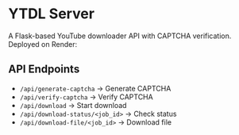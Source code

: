# YTDL Server

A Flask-based YouTube downloader API with CAPTCHA verification.
Deployed on Render: <your-render-url>

## API Endpoints

- `/api/generate-captcha` → Generate CAPTCHA
- `/api/verify-captcha` → Verify CAPTCHA
- `/api/download` → Start download
- `/api/download-status/<job_id>` → Check status
- `/api/download-file/<job_id>` → Download file
